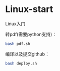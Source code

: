 # **Linux-start**

Linux入门

转pdf(需要python支持)：

``` bash
bash pdf.sh
```

编译以及提交github：

``` bash
bash deploy.sh
```